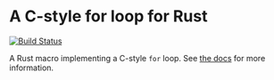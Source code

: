# A C-style for loop for Rust

[![Build Status](https://travis-ci.org/huonw/cfor.png)](https://travis-ci.org/huonw/cfor)

A Rust macro implementing a C-style `for` loop. See
[the docs](http://huonw.github.io/cfor/cfor/) for more information.
